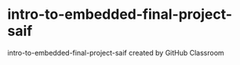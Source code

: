 # intro-to-embedded-final-project-saif
intro-to-embedded-final-project-saif created by GitHub Classroom
